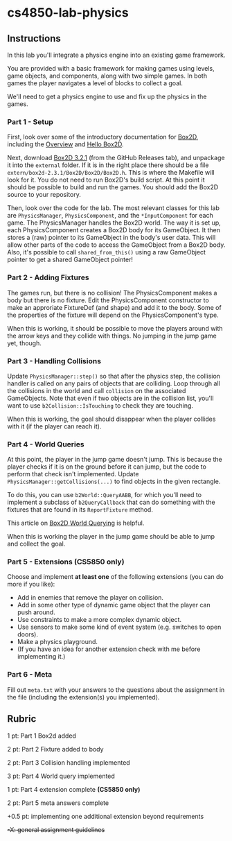 # cs4850-lab-physics

## Instructions

In this lab you'll integrate a physics engine into an existing game framework.

You are provided with a basic framework for making games using levels, game objects, and components, along with two simple games.  In both games the player navigates a level of blocks to collect a goal.

We'll need to get a physics engine to use and fix up the physics in the games.



### Part 1 - Setup

First, look over some of the introductory documentation for [Box2D](https://box2d.org/), including the [Overview](https://box2d.org/documentation/index.html) and [Hello Box2D](https://box2d.org/documentation/md__d_1__git_hub_box2d_docs_hello.html).

Next, download [Box2D 3.2.1](https://github.com/erincatto/box2d) (from the GitHub Releases tab), and unpackage it into the `external` folder.  If it is in the right place there should be a file `extern/box2d-2.3.1/Box2D/Box2D/Box2D.h`.  This is where the Makefile will look for it. You do not need to run Box2D's build script. At this point it should be possible to build and run the games.  You should add the Box2D source to your repository.

Then, look over the code for the lab.  The most relevant classes for this lab are `PhysicsManager`, `PhysicsComponent`, and the `*InputComponent` for each game. The PhysicsManager handles the Box2D world.  The way it is set up, each PhysicsComponent creates a Box2D body for its GameObject.  It then stores a (raw) pointer to its GameObject in the body's user data.  This will allow other parts of the code to access the GameObject from a Box2D body.  Also, it's possible to call `shared_from_this()` using a raw GameObject pointer to get a shared GameObject pointer!



### Part 2 - Adding Fixtures

The games run, but there is no collision! The
PhysicsComponent makes a body but there is no fixture. Edit the
PhysicsComponent constructor to make an approriate FixtureDef (and
shape) and add it to the body.  Some of the properties of the fixture
will depend on the PhysicsComponent's type.

When this is working, it should be possible to move the players around
with the arrow keys and they collide with things.  No jumping in the jump game yet, though.



### Part 3 - Handling Collisions


Update `PhysicsManager::step()` so that after the physics step, the
collision handler is called on any pairs of objects that are
colliding.  Loop through all the collisions in the world and call
`collision` on the associated GameObjects.  Note that even if two
objects are in the collision list, you'll want to use `b2Collision::IsTouching`
to check they are touching.

When this is working, the goal should disappear when the player
collides with it (if the player can reach it).



### Part 4 - World Queries

At this point, the player in the jump game doesn't jump.  This is
because the player checks if it is on the ground before it can jump,
but the code to perform that check isn't implemented.  Update
`PhysicsManager::getCollisions(...)` to find objects in the given
rectangle.

To do this, you can use `b2World::QueryAABB`, for which you'll need to
implement a subclass of `b2QueryCallback` that can do something with
the fixtures that are found in its `ReportFixture` method.

This article on [Box2D World Querying](https://www.iforce2d.net/b2dtut/world-querying) is helpful.

When this is working the player in the jump game should be able to jump and collect the goal.



### Part 5 - Extensions (CS5850 only)

Choose and implement **at least one** of the following extensions (you can do more if you like):
- Add in enemies that remove the player on collision.
- Add in some other type of dynamic game object that the player can push around.
- Use constraints to make a more complex dynamic object.
- Use sensors to make some kind of event system (e.g. switches to open doors).
- Make a physics playground.
- (If you have an idea for another extension check with me before implementing it.)



### Part 6 - Meta

Fill out `meta.txt` with your answers to the questions about the assignment in the file (including the extension(s) you implemented).



## Rubric

1 pt: Part 1 Box2d added

2 pt: Part 2 Fixture added to body

2 pt: Part 3 Collision handling implemented

3 pt: Part 4 World query implemented

1 pt: Part 4 extension complete **(CS5850 only)**

2 pt: Part 5 meta answers complete

+0.5 pt: implementing one additional extension beyond requirements

~~-X: general assignment guidelines~~
